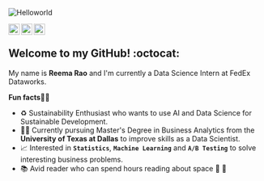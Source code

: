 ![Helloworld](https://user-images.githubusercontent.com/91393716/170128221-f3d45903-bec0-43be-b92c-6d4ae1228262.gif)

<a href="https://www.linkedin.com/in/reemarao/">
  <img align="left" alt="Reema's Linkedin" width="22px" src="https://cdn.jsdelivr.net/npm/simple-icons@v3/icons/linkedin.svg" />
</a>
<a href="https://github.com/raoreema710">
  <img align="left" alt="Reema's Github" width="22px" src="https://cdn.jsdelivr.net/npm/simple-icons@v3/icons/github.svg" />
</a>

<a href="https://www.discordapp.com/users/reemarao#0431">
  <img align="left" alt="Reema's Discord" width="22px" src="https://cdn.jsdelivr.net/npm/simple-icons@v3/icons/discord.svg" />
</a>
<br />

## Welcome to my GitHub! :octocat:
My name is **Reema Rao** and I'm currently a Data Science Intern at FedEx Dataworks.

**Fun facts**:female_detective:

* :recycle: Sustainability Enthusiast who wants to use AI and Data Science for Sustainable Development.
* :woman_student: Currently pursuing Master's Degree in Business Analytics from the **University of Texas at Dallas** to improve skills as a Data Scientist. 
* 📈 Interested in **`Statistics`**, **`Machine Learning`** and **`A/B Testing`** to solve interesting business problems.
* :books: Avid reader who can spend hours reading about space :space_invader: :milky_way:


